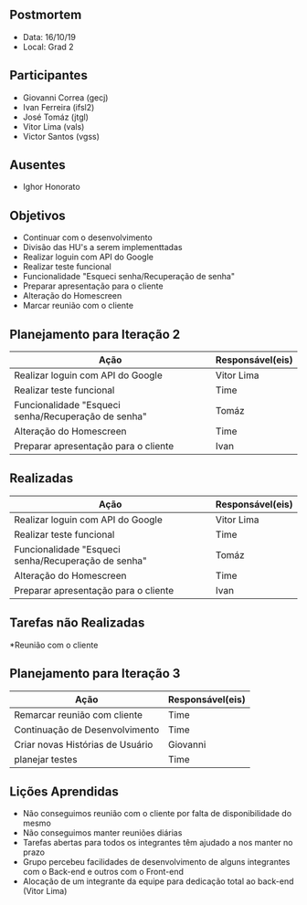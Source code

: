 ## Postmortem
* Data: 16/10/19
* Local: Grad 2
## Participantes
  * Giovanni Correa (gecj)
  * Ivan Ferreira (ifsl2)
  * José Tomáz (jtgl)
  * Vitor Lima (vals)
  * Victor Santos (vgss)
## Ausentes
  * Ighor Honorato

  
## Objetivos
 * Continuar com o desenvolvimento
 * Divisão das HU's a serem implementtadas
 * Realizar loguin com API do Google
 * Realizar teste funcional
 * Funcionalidade "Esqueci senha/Recuperação de senha"
 * Preparar apresentação para o cliente
 * Alteração do Homescreen
 * Marcar reunião com o cliente

## Planejamento para Iteração 2
| Ação | Responsável(eis) |
|----------|----------|
| Realizar loguin com API do Google         | Vitor Lima     |
| Realizar teste funcional          | Time     |
| Funcionalidade "Esqueci senha/Recuperação de senha"            | Tomáz     |
| Alteração do Homescreen | Time |
| Preparar apresentação para o cliente | Ivan |
## Realizadas
| Ação | Responsável(eis) |
|----------|----------|
| Realizar loguin com API do Google         | Vitor Lima     |
| Realizar teste funcional          | Time     |
| Funcionalidade "Esqueci senha/Recuperação de senha"            | Tomáz     |
| Alteração do Homescreen | Time |
| Preparar apresentação para o cliente | Ivan |
## Tarefas não Realizadas
*Reunião com o cliente 


## Planejamento para Iteração 3
| Ação | Responsável(eis) |
|----------|----------|
| Remarcar reunião com cliente          | Time     |
| Continuação de Desenvolvimento | Time |
| Criar novas Histórias de Usuário | Giovanni |
| planejar testes | Time |

## Lições Aprendidas
* Não conseguimos reunião com o cliente por falta de disponibilidade do mesmo
* Não conseguimos manter reuniões diárias
* Tarefas abertas para todos os integrantes têm ajudado a nos manter no prazo
* Grupo percebeu facilidades de desenvolvimento de alguns integrantes com o Back-end e outros com o Front-end
* Alocação de um integrante da equipe para dedicação total ao back-end (Vitor Lima)
